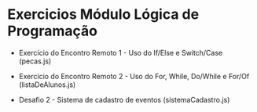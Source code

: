 # Exercicios Módulo Lógica de Programação

* Exercício do Encontro Remoto 1  - Uso do If/Else e  Switch/Case (pecas.js)

* Exercício do Encontro Remoto 2 - Uso do For, While, Do/While e For/Of (listaDeAlunos.js)

* Desafio 2 - Sistema de cadastro de eventos (sistemaCadastro.js)
